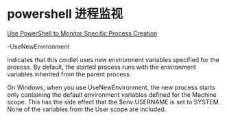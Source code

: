 # powershell 进程监视

[Use PowerShell to Monitor Specific Process Creation](https://devblogs.microsoft.com/scripting/use-powershell-to-monitor-specific-process-creation/)

-UseNewEnvironment

Indicates that this cmdlet uses new environment variables specified for the process. 
By default, the started process runs with the environment variables inherited from the parent process.

On Windows, when you use UseNewEnvironment, 
the new process starts only containing the default environment variables defined for the Machine scope. 
This has the side effect that the $env:USERNAME is set to SYSTEM. None of the variables from the User scope are included.
